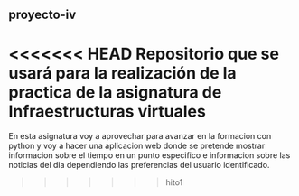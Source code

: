 ## proyecto-iv

<<<<<<< HEAD
Repositorio que se usará para la realización de la practica de la asignatura de Infraestructuras virtuales
=======
En esta asignatura voy a aprovechar para avanzar en la formacion con python y voy a hacer una aplicacion web donde se pretende mostrar informacion sobre el tiempo en un punto especifico e informacion sobre las noticias del dia dependiendo las preferencias del usuario identificado.
>>>>>>> hito1
